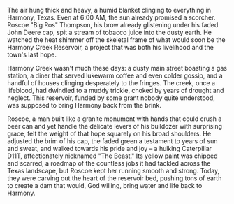 The air hung thick and heavy, a humid blanket clinging to everything in Harmony, Texas. Even at 6:00 AM, the sun already promised a scorcher. Roscoe "Big Ros" Thompson, his brow already glistening under his faded John Deere cap, spit a stream of tobacco juice into the dusty earth. He watched the heat shimmer off the skeletal frame of what would soon be the Harmony Creek Reservoir, a project that was both his livelihood and the town's last hope.

Harmony Creek wasn't much these days: a dusty main street boasting a gas station, a diner that served lukewarm coffee and even colder gossip, and a handful of houses clinging desperately to the fringes. The creek, once a lifeblood, had dwindled to a muddy trickle, choked by years of drought and neglect. This reservoir, funded by some grant nobody quite understood, was supposed to bring Harmony back from the brink.

Roscoe, a man built like a granite monument with hands that could crush a beer can and yet handle the delicate levers of his bulldozer with surprising grace, felt the weight of that hope squarely on his broad shoulders. He adjusted the brim of his cap, the faded green a testament to years of sun and sweat, and walked towards his pride and joy – a hulking Caterpillar D11T, affectionately nicknamed "The Beast." Its yellow paint was chipped and scarred, a roadmap of the countless jobs it had tackled across the Texas landscape, but Roscoe kept her running smooth and strong. Today, they were carving out the heart of the reservoir bed, pushing tons of earth to create a dam that would, God willing, bring water and life back to Harmony.
